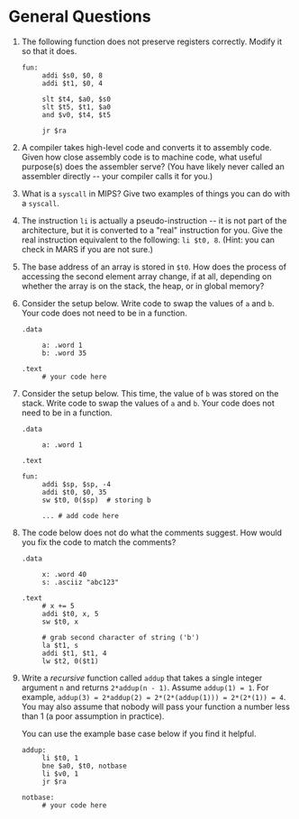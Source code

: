 # General Questions

1. The following function does not preserve registers correctly.
   Modify it so that it does.

   ```
   fun:
        addi $s0, $0, 8
        addi $t1, $0, 4

        slt $t4, $a0, $s0
        slt $t5, $t1, $a0
        and $v0, $t4, $t5

        jr $ra
   ```

2. A compiler takes high-level code and converts it to assembly code.
   Given how close assembly code is to machine code,
   what useful purpose(s) does the assembler serve?
   (You have likely never called an assembler directly --
   your compiler calls it for you.)

3. What is a `syscall` in MIPS?
   Give two examples of things you can do with a `syscall`.

4. The instruction `li` is actually a pseudo-instruction --
   it is not part of the architecture,
   but it is converted to a "real" instruction for you.
   Give the real instruction equivalent to the following:
   `li $t0, 8`.
   (Hint: you can check in MARS if you are not sure.)

5. The base address of an array is stored in `$t0`.
   How does the process of accessing the second element array change,
   if at all,
   depending on whether the array is on the stack, the heap, or in global
   memory?

6. Consider the setup below.
   Write code to swap the values of `a` and `b`.
   Your code does not need to be in a function.
   ```
   .data

        a: .word 1
        b: .word 35

   .text
        # your code here
   ```

7. Consider the setup below.
   This time, the value of `b` was stored on the stack.
   Write code to swap the values of `a` and `b`.
   Your code does not need to be in a function.
   ```
   .data

        a: .word 1

   .text

   fun:
        addi $sp, $sp, -4
        addi $t0, $0, 35
        sw $t0, 0($sp)  # storing b

        ... # add code here
   ```

8. The code below does not do what the comments suggest.
   How would you fix the code to match the comments?

   ```
   .data

        x: .word 40
        s: .asciiz "abc123"

   .text
        # x += 5
        addi $t0, x, 5
        sw $t0, x

        # grab second character of string ('b')
        la $t1, s
        addi $t1, $t1, 4
        lw $t2, 0($t1)
   ```

9. Write a *recursive* function called `addup` that takes a single integer
   argument `n` and returns `2*addup(n - 1)`.
   Assume `addup(1) = 1`.
   For example,
   `addup(3) = 2*addup(2) = 2*(2*(addup(1))) = 2*(2*(1)) = 4`.
   You may also assume that nobody will pass your function a number less than
   1 (a poor assumption in practice).

   You can use the example base case below if you find it helpful.
   ```
   addup:
        li $t0, 1
        bne $a0, $t0, notbase
        li $v0, 1
        jr $ra

   notbase:
        # your code here
   ```
<!--
4. Describe in your own words what a cache is.
   <!-- Small, fast memory where we hold data we expect we will need in the
   near future. -->

<!--
5. How, if at all, does the use of a cache change
    * the results of a program?
    * the performance of a program?

6. What is temporal locality?
   Give an example of temporal locality in your daily life.

7. What is spatial locality?
   Give an example of spatial locality in your daily life.

-->
<!--
1. Looking at the memory hierarchy,
   (cheap) memory that we have a lot of is always slower than (expensive)
   memory that we do not have a lot of.
   Why are there no fast, cheap, and large options?

   Answer: because if something were both faster *and* cheaper,
   we would replace the other kind entirely.
   Put another way, our memory *is* big, fast, and cheap compared to older
   technologies.

8. Start working on the
   [direct-mapped cache handout](/misc/direct-cache-handout.pdf).
-->

